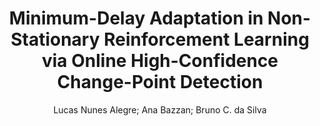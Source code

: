 ---
paperId: 30
author: Lucas Nunes Alegre; Ana Bazzan; Bruno C. da Silva
publicationauthor: Nunes Alegre, L. et al.
title: Minimum-Delay Adaptation in Non-Stationary Reinforcement Learning via Online High-Confidence Change-Point Detection
pdf: paper_30.pdf
poster: poster_30.png
pitch: https://www.youtube.com/watch?v=Ub9bGRKEXO0&list=PLFHvi5sdWF5VqqqQvVC5SuBY7ecSgqequ&index=28
type: Oral
topic: Machine Learning
category: Extended Abstract
link: https://research.latinxinai.org/papers/icml/2021/pdf/paper_30.pdf
conference: icml
year: 2021
tags: icml-2021
location: Virtual
---